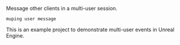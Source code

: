 Message other clients in a multi-user session.

`muping user message`

This is an example project to demonstrate multi-user events in Unreal Engine.